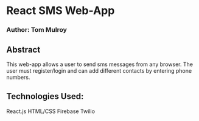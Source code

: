 # React SMS Web-App
### Author: Tom Mulroy

## Abstract
  This web-app allows a user to send sms messages from any browser.
  The user must register/login and can add different contacts by entering
  phone numbers.
## Technologies Used:
  React.js
  HTML/CSS
  Firebase
  Twilio
